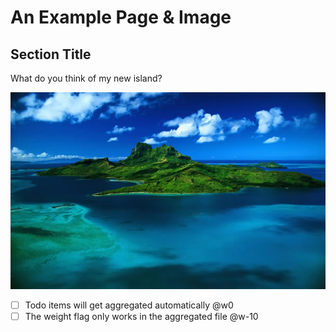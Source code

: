 # An Example Page & Image
## Section Title
What do you think of my new island?

![island](images/example.jpg)

- [ ] Todo items will get aggregated automatically @w0
- [ ] The weight flag only works in the aggregated file @w-10